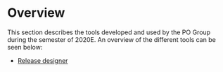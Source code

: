 # Overview

This section describes the tools developed and used by the PO Group during the semester of 2020E.
An overview of the different tools can be seen below:

- [Release designer](release_designer.md)
